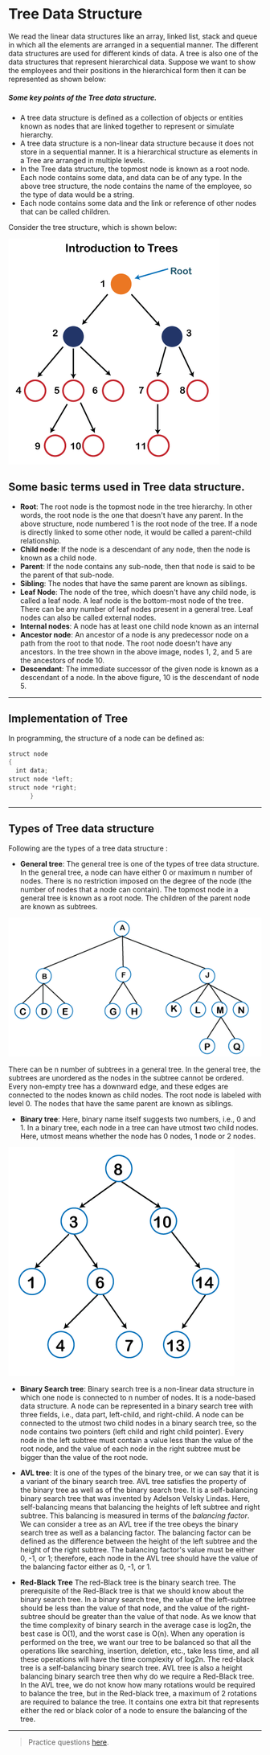 # Tree Data Structure

We read the linear data structures like an array, linked list, stack and queue in which all the elements are arranged in a sequential manner. The different data structures are used for different kinds of data.
A tree is also one of the data structures that represent hierarchical data. Suppose we want to show the employees and their positions in the hierarchical form then it can be represented as shown below:

##### Some key points of the Tree data structure.
* A tree data structure is defined as a collection of objects or entities known as nodes that are linked together to represent or simulate hierarchy.
* A tree data structure is a non-linear data structure because it does not store in a sequential manner. It is a hierarchical structure as elements in a Tree are arranged in multiple levels.
* In the Tree data structure, the topmost node is known as a root node. Each node contains some data, and data can be of any type. In the above tree structure, the node contains the name of the employee, so the type of data would be a string.
* Each node contains some data and the link or reference of other nodes that can be called children.

Consider the tree structure, which is shown below:

![](assets/tree-intro.png)

## Some basic terms used in Tree data structure.

* **Root**: The root node is the topmost node in the tree hierarchy. In other words, the root node is the one that doesn't have any parent. In the above structure, node numbered 1 is the root node of the tree. If a node is directly linked to some other node, it would be called a parent-child relationship.
* **Child node**: If the node is a descendant of any node, then the node is known as a child node.
* **Parent**: If the node contains any sub-node, then that node is said to be the parent of that sub-node.
* **Sibling**: The nodes that have the same parent are known as siblings.
* **Leaf Node**: The node of the tree, which doesn't have any child node, is called a leaf node. A leaf node is the bottom-most node of the tree. There can be any number of leaf nodes present in a general tree. Leaf nodes can also be called external nodes.
* **Internal nodes**: A node has at least one child node known as an internal
* **Ancestor node**: An ancestor of a node is any predecessor node on a path from the root to that node. The root node doesn't have any ancestors. In the tree shown in the above image, nodes 1, 2, and 5 are the ancestors of node 10.
* **Descendant**: The immediate successor of the given node is known as a descendant of a node. In the above figure, 10 is the descendant of node 5.

---

## Implementation of Tree

In programming, the structure of a node can be defined as:
```c
struct node  
{  
  int data;  
struct node *left;  
struct node *right;   
      } 
```
---

## Types of Tree data structure
Following are the types of a tree data structure :

* **General tree**: The general tree is one of the types of tree data structure. In the general tree, a node can have either 0 or maximum n number of nodes. There is no restriction imposed on the degree of the node (the number of nodes that a node can contain). The topmost node in a general tree is known as a root node. The children of the parent node are known as subtrees.

![](assets/gen-tree.png)

There can be n number of subtrees in a general tree. In the general tree, the subtrees are unordered as the nodes in the subtree cannot be ordered.
Every non-empty tree has a downward edge, and these edges are connected to the nodes known as child nodes. The root node is labeled with level 0. The nodes that have the same parent are known as siblings.

* **Binary tree**: Here, binary name itself suggests two numbers, i.e., 0 and 1. In a binary tree, each node in a tree can have utmost two child nodes. Here, utmost means whether the node has 0 nodes, 1 node or 2 nodes.

![](assets/bt.png)

* **Binary Search tree**: Binary search tree is a non-linear data structure in which one node is connected to n number of nodes. It is a node-based data structure. A node can be represented in a binary search tree with three fields, i.e., data part, left-child, and right-child. A node can be connected to the utmost two child nodes in a binary search tree, so the node contains two pointers (left child and right child pointer).
Every node in the left subtree must contain a value less than the value of the root node, and the value of each node in the right subtree must be bigger than the value of the root node.

* **AVL tree**: It is one of the types of the binary tree, or we can say that it is a variant of the binary search tree. AVL tree satisfies the property of the binary tree as well as of the binary search tree. It is a self-balancing binary search tree that was invented by Adelson Velsky Lindas. Here, self-balancing means that balancing the heights of left subtree and right subtree. This balancing is measured in terms of the _balancing factor_.
We can consider a tree as an AVL tree if the tree obeys the binary search tree as well as a balancing factor. The balancing factor can be defined as the difference between the height of the left subtree and the height of the right subtree. The balancing factor's value must be either 0, -1, or 1; therefore, each node in the AVL tree should have the value of the balancing factor either as 0, -1, or 1.

* **Red-Black Tree**
The red-Black tree is the binary search tree. The prerequisite of the Red-Black tree is that we should know about the binary search tree. In a binary search tree, the value of the left-subtree should be less than the value of that node, and the value of the right-subtree should be greater than the value of that node. As we know that the time complexity of binary search in the average case is log2n, the best case is O(1), and the worst case is O(n).
When any operation is performed on the tree, we want our tree to be balanced so that all the operations like searching, insertion, deletion, etc., take less time, and all these operations will have the time complexity of log2n.
The red-black tree is a self-balancing binary search tree. AVL tree is also a height balancing binary search tree then why do we require a Red-Black tree. In the AVL tree, we do not know how many rotations would be required to balance the tree, but in the Red-black tree, a maximum of 2 rotations are required to balance the tree. It contains one extra bit that represents either the red or black color of a node to ensure the balancing of the tree.

---

> Practice questions [here](https://www.geeksforgeeks.org/binary-tree-data-structure/).
